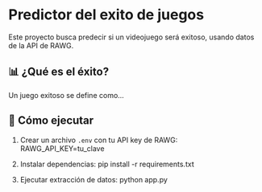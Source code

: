 # Predictor del exito de juegos

Este proyecto busca predecir si un videojuego será exitoso, usando datos de la API de RAWG.

## 📊 ¿Qué es el éxito?
Un juego exitoso se define como...

## 🧪 Cómo ejecutar

1. Crear un archivo `.env` con tu API key de RAWG:
RAWG_API_KEY=tu_clave

2. Instalar dependencias:
pip install -r requirements.txt

3. Ejecutar extracción de datos:
python app.py